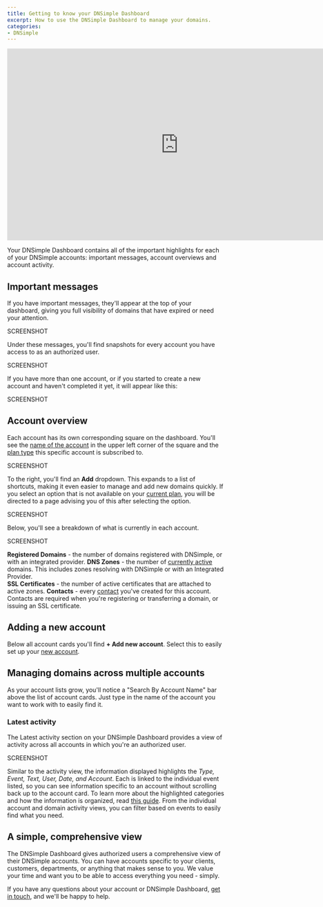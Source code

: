 ```yaml
---
title: Getting to know your DNSimple Dashboard
excerpt: How to use the DNSimple Dashboard to manage your domains.
categories:
- DNSimple
---
```


<iframe width="791" height="445" src="https://www.youtube.com/embed/TAJ8R12hLrI
" title="" frameborder="0" allow="accelerometer; autoplay; clipboard-write; encrypted-media; gyroscope; picture-in-picture; web-share" allowfullscreen></iframe>

Your DNSimple Dashboard contains all of the important highlights for each of your DNSimple accounts: important messages, account overviews and account activity.

## Important messages

If you have important messages, they'll appear at the top of your dashboard, giving you full visibility of domains that have expired or need your attention.

SCREENSHOT

Under these messages, you'll find snapshots for every account you have access to as an authorized user. 

SCREENSHOT

If you have more than one account, or if you started to create a new account and haven't completed it yet, it will appear like this:

SCREENSHOT

## Account overview

Each account has its own corresponding square on the dashboard. You'll see the [name of the account](/articles/changing-account-information/#changing-other-account-data) in the upper left corner of the square and the [plan type](/articles/changing-account-information/#changing-other-account-data) this specific account is subscribed to. 

SCREENSHOT

To the right, you'll find an **Add** dropdown. This expands to a list of shortcuts, making it even easier to manage and add new domains quickly. If you select an option that is not available on your [current plan](/articles/dnsimple-plans), you will be directed to a page advising you of this after selecting the option.

SCREENSHOT

Below, you'll see a breakdown of what is currently in each account.

SCREENSHOT

**Registered Domains** - the number of domains registered with DNSimple, or with an integrated provider. 
**DNS Zones** - the number of [currently active](/articles/managing-integrated-zones/) domains. This includes zones resolving with DNSimple or with an Integrated Provider.  
**SSL Certificates** - the number of active certificates that are attached to active zones.
**Contacts** - every [contact](/articles/contact-management/) you've created for this account. Contacts are required when you're registering or transferring a domain, or issuing an SSL certificate.  

## Adding a new account 

Below all account cards you'll find **+ Add new account**. Select this to easily set up your [new account](/articles/account-creation/). 

## Managing domains across multiple accounts 

As your account lists grow, you'll notice a "Search By Account Name" bar above the list of account cards. Just type in the name of the account you want to work with to easily find it.

### Latest activity

The Latest activity section on your DNSimple Dashboard provides a view of activity across all accounts in which you're an authorized user.

SCREENSHOT

Similar to the activity view, the information displayed highlights the *Type, Event, Text, User, Date, and Account*. Each is linked to the individual event listed, so you can see information specific to an account without scrolling back up to the account card.
To learn more about the highlighted categories and how the information is organized, read [this guide](/articles/activity-tracking/#activity-tracking-at-the-account-level). From the individual account and domain activity views, you can filter based on events to easily find what you need. 

## A simple, comprehensive view

The DNSimple Dashboard gives authorized users a comprehensive view of their DNSimple accounts. You can have accounts specific to your clients, customers, departments, or anything that makes sense to you. We value your time and want you to be able to access everything you need - simply.

If you have any questions about your account or DNSimple Dashboard, [get in touch](https://dnsimple.com/feedback), and we'll be happy to help.
